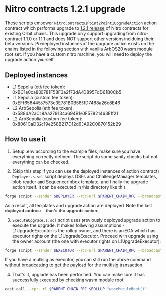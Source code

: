 # Nitro contracts 1.2.1 upgrade
These scripts empower `NitroContracts1Point2Point1UpgradeAction` action contract which performs upgrade to [1.2.1 release](https://github.com/OffchainLabs/nitro-contracts/releases/tag/v1.2.1) of Nitro contracts for existing Orbit chains. This upgrade only support upgrading from nitro-contract 1.1.0 or 1.1.1 and does NOT support other versions inclduing their beta versions. Predeployed instances of the upgrade action exists on the chains listed in the following section with vanilla ArbOS20 wasm module root set. If you have a custom nitro machine, you will need to deploy the upgrade action yourself.

## Deployed instances

- L1 Sepolia (eth fee token): 0xBC1e0ca800781F58F3a2f73dA4D895FdD61B0Cb5
- L1 Sepolia (custom fee token): 0xEFf65644557573e3E781B0B586fD7488a26c8E46
- L2 ArbSepolia (eth fee token): 0x588dA2aCa8Aa279134a694B1e0F57821463Eff21
- L2 ArbSepolia (custom fee token): 0x8061CaD32c19e258B217D12d63A92C0870152b29

## How to use it

1. Setup .env according to the example files, make sure you have everything correctly defined. The script do some sanity checks but not everything can be checked.

2. (Skip this step if you can use the deployed instances of action contract) 
`Deployer.s.sol` script deploys OSPs and ChallengeManager templates, blob reader and SequencerInbox template, and finally the upgrade action itself. It can be executed in this directory like this:
```bash
forge script --sender $DEPLOYER --rpc-url $PARENT_CHAIN_RPC --broadcast --slow ./Deployer.s.sol -vvv --verify --skip-simulation
```
As a result, all templates and upgrade action are deployed. Note the last deployed address - that's the upgrade action.

3. `ExecuteUpgrade.s.sol` script uses previously deployed upgrade action to execute the upgrade. It makes following assumptions - L1UpgradeExecutor is the rollup owner, and there is an EOA which has executor rights on the L1UpgradeExecutor. Proceed with upgrade using the owner account (the one with executor rights on L1UpgradeExecutor):
```bash
forge script --sender $EXECUTOR --rpc-url $PARENT_CHAIN_RPC --broadcast ./ExecuteUpgrade.s.sol -vvv
```
If you have a multisig as executor, you can still run the above command without broadcasting to get the payload for the multisig transaction.

4. That's it, upgrade has been performed. You can make sure it has successfully executed by checking wasm module root:
```bash
cast call --rpc-url $PARENT_CHAIN_RPC $ROLLUP "wasmModuleRoot()"
```